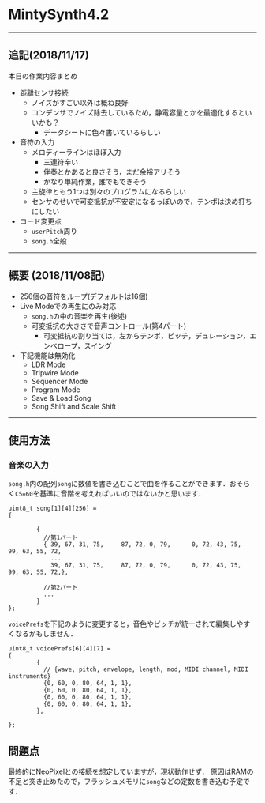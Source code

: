 # MintySynth4.2
----
## 追記(2018/11/17)
本日の作業内容まとめ
- 距離センサ接続
	- ノイズがすごい以外は概ね良好
	- コンデンサでノイズ除去しているため，静電容量とかを最適化するといいかも？
		- データシートに色々書いているらしい
- 音符の入力
	- メロディーラインはほぼ入力
		- 三連符辛い
		- 伴奏とかあると良さそう，まだ余裕アリそう
		- かなり単純作業，誰でもできそう
	- 主旋律ともう1つは別々のプログラムになるらしい
	- センサのせいで可変抵抗が不安定になるっぽいので，テンポは決め打ちにしたい
- コード変更点
	- `userPitch`周り
	- `song.h`全般
----
## 概要 (2018/11/08記)
- 256個の音符をループ(デフォルトは16個)
- Live Modeでの再生にのみ対応
	- `song.h`の中の音楽を再生(後述)
	- 可変抵抗の大きさで音声コントロール(第4パート)
		- 可変抵抗の割り当ては，左からテンポ，ピッチ，デュレーション，エンベロープ，スイング
- 下記機能は無効化
	- LDR Mode
	- Tripwire Mode
	- Sequencer Mode
	- Program Mode
	- Save & Load Song
	- Song Shift and Scale Shift
----
## 使用方法
### 音楽の入力
`song.h`内の配列`song`に数値を書き込むことで曲を作ることができます．おそらく`C5=60`を基準に音階を考えればいいのではないかと思います．
```
uint8_t song[1][4][256] =
{

        {
          //第1パート
          { 39, 67, 31, 75,     87, 72, 0, 79,      0, 72, 43, 75,      99, 63, 55, 72,
            ...
            39, 67, 31, 75,     87, 72, 0, 79,      0, 72, 43, 75,      99, 63, 55, 72,},

          //第2パート
          ...
        }
};
```
`voicePrefs`を下記のように変更すると，音色やピッチが統一されて編集しやすくなるかもしません．
```
uint8_t voicePrefs[6][4][7] =
{
        {
          // {wave, pitch, envelope, length, mod, MIDI channel, MIDI instruments}
          {0, 60, 0, 80, 64, 1, 1},
          {0, 60, 0, 80, 64, 1, 1},
          {0, 60, 0, 80, 64, 1, 1},
          {0, 60, 0, 80, 64, 1, 1},
        },

};
```

## 問題点
最終的にNeoPixelとの接続を想定していますが，現状動作せず．
原因はRAMの不足と突き止めたので，フラッシュメモリに`song`などの定数を書き込む予定です．
